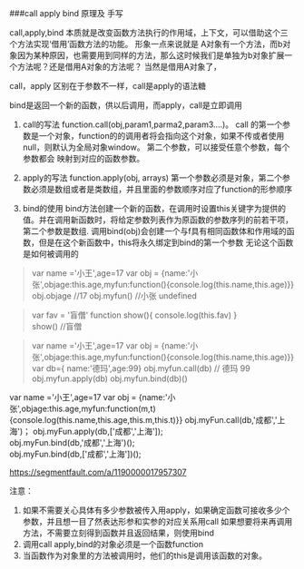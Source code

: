 ###call apply bind 原理及 手写

call,apply,bind 本质就是改变函数方法执行的作用域，上下文，可以借助这个三个方法实现‘借用’函数方法的功能。
形象一点来说就是 A对象有一个方法，而b对象因为某种原因，也需要用到同样的方法，那么这时候我们是单独为b对象扩展一个方法呢？还是借用A对象的方法呢？ 当然是借用A对象了，

call，apply 区别在于参数不一样，call是apply的语法糖

bind是返回一个新的函数，供以后调用，而apply，call是立即调用

1. call的写法
   function.call(obj,param1,parma2,param3....)。 call 的第一个参数是一个对象，function的的调用者将会指向这个对象，如果不传或者使用null，则默认为全局对象window。  第二个参数，可以接受任意个参数，每个参数都会  映射到对应的函数参数。


2. apply的写法
    function.apply(obj, arrays) 第一个参数必须是对象，第二个参数必须是数组或者是类数组，并且里面的参数顺序对应了function的形参顺序

3. bind的使用
   bind方法创建一个新的函数，在调用时设置this关键字为提供的值。并在调用新函数时，将给定参数列表作为原函数的参数序列的前若干项，第二个参数是数组. 调用bind(obj)会创建一个与f具有相同函数体和作用域的函数，但是在这个新函数中，this将永久绑定到bind的第一个参数 无论这个函数是如何被调用的

>var name ='小王',age=17
 var obj = {name:'小张',objage:this.age,myfun:function(){console.log(this.name,this.age)}}
obj.objage  //17  obj.myfun() //小张 undefined

>var fav = '盲僧'
 function show(){
   console.log(this.fav)
 }  
 show() //盲僧


> var name ='小王',age=17
 var obj = {name:'小张',objage:this.age,myfun:function(){console.log(this.name,this.age)}}
var db={ name:'德玛',age:99}
obj.myfun.call(db) // 德玛 99   obj.myfun.apply(db)  obj.myfun.bind(db)()

var name ='小王',age=17
 var obj = {name:'小张',objage:this.age,myfun:function(m,t){console.log(this.name,this.age,this.m,this.t)}}
obj.myFun.call(db,'成都','上海')；
obj.myFun.apply(db,['成都','上海']);       
obj.myFun.bind(db,'成都','上海')();      
obj.myFun.bind(db,['成都','上海'])();



https://segmentfault.com/a/1190000017957307


注意：
1. 如果不需要关心具体有多少参数被传入用apply，如果确定函数可接收多少个参数，并且想一目了然表达形参和实参的对应关系用call 
如果想要将来再调用方法，不需要立刻得到函数并且返回结果，则使用bind
2. 调用call apply,bind的对象必须是一个函数function 
3. 当函数作为对象里的方法被调用时，他们的this是调用该函数的对象。